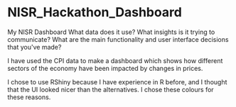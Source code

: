 # NISR_Hackathon_Dashboard
My NISR Dashboard
What data does it use?
What insights is it trying to communicate? 
What are the main functionality and user interface decisions that you've made?

I have used the CPI data to make a dashboard which shows how different sectors of the economy have been impacted by changes in prices. 

I chose to use RShiny because I have experience in R before, and I thought that the UI looked nicer than the alternatives. I chose these colours for these reasons. 

